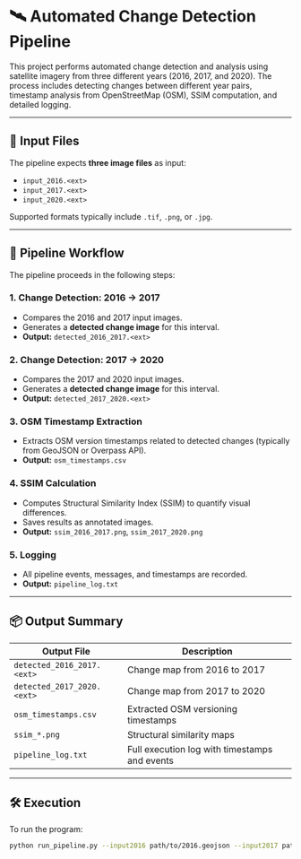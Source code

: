 # 🛰️ Automated Change Detection Pipeline

This project performs automated change detection and analysis using satellite imagery from three different years (2016, 2017, and 2020). The process includes detecting changes between different year pairs, timestamp analysis from OpenStreetMap (OSM), SSIM computation, and detailed logging.

---

## 📂 Input Files

The pipeline expects **three image files** as input:

- `input_2016.<ext>`
- `input_2017.<ext>`
- `input_2020.<ext>`

Supported formats typically include `.tif`, `.png`, or `.jpg`.

---

## 🔁 Pipeline Workflow

The pipeline proceeds in the following steps:

### 1. **Change Detection: 2016 → 2017**
- Compares the 2016 and 2017 input images.
- Generates a **detected change image** for this interval.
- **Output:** `detected_2016_2017.<ext>`

### 2. **Change Detection: 2017 → 2020**
- Compares the 2017 and 2020 input images.
- Generates a **detected change image** for this interval.
- **Output:** `detected_2017_2020.<ext>`

### 3. **OSM Timestamp Extraction**
- Extracts OSM version timestamps related to detected changes (typically from GeoJSON or Overpass API).
- **Output:** `osm_timestamps.csv`

### 4. **SSIM Calculation**
- Computes Structural Similarity Index (SSIM) to quantify visual differences.
- Saves results as annotated images.
- **Output:** `ssim_2016_2017.png`, `ssim_2017_2020.png`

### 5. **Logging**
- All pipeline events, messages, and timestamps are recorded.
- **Output:** `pipeline_log.txt`

---

## 📦 Output Summary

| Output File                  | Description                                        |
|-----------------------------|----------------------------------------------------|
| `detected_2016_2017.<ext>`  | Change map from 2016 to 2017                       |
| `detected_2017_2020.<ext>`  | Change map from 2017 to 2020                       |
| `osm_timestamps.csv`        | Extracted OSM versioning timestamps                |
| `ssim_*.png`                | Structural similarity maps                         |
| `pipeline_log.txt`          | Full execution log with timestamps and events      |

---

## 🛠️ Execution

To run the program:

```bash
python run_pipeline.py --input2016 path/to/2016.geojson --input2017 path/to/2017.geojson --input2020 path/to/2020.geojson

